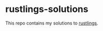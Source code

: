 # rustlings-solutions

This repo contains my solutions to [rustlings](https://github.com/rust-lang/rustlings).
